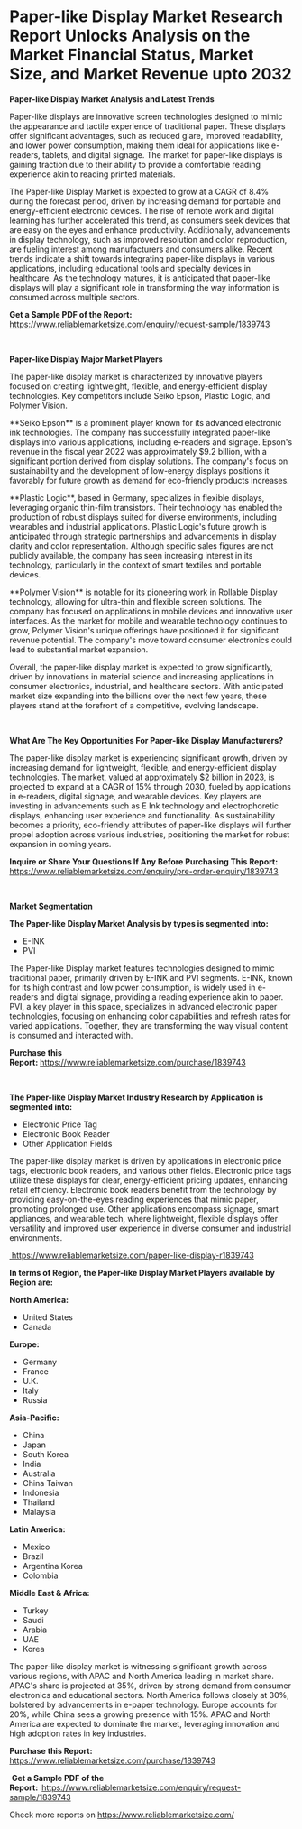 <p><h1>Paper-like Display Market Research Report Unlocks Analysis on the Market Financial Status, Market Size, and Market Revenue upto 2032</h1></p><p><strong>Paper-like Display Market Analysis and Latest Trends</strong></p>
<p><p>Paper-like displays are innovative screen technologies designed to mimic the appearance and tactile experience of traditional paper. These displays offer significant advantages, such as reduced glare, improved readability, and lower power consumption, making them ideal for applications like e-readers, tablets, and digital signage. The market for paper-like displays is gaining traction due to their ability to provide a comfortable reading experience akin to reading printed materials.</p><p>The Paper-like Display Market is expected to grow at a CAGR of 8.4% during the forecast period, driven by increasing demand for portable and energy-efficient electronic devices. The rise of remote work and digital learning has further accelerated this trend, as consumers seek devices that are easy on the eyes and enhance productivity. Additionally, advancements in display technology, such as improved resolution and color reproduction, are fueling interest among manufacturers and consumers alike. Recent trends indicate a shift towards integrating paper-like displays in various applications, including educational tools and specialty devices in healthcare. As the technology matures, it is anticipated that paper-like displays will play a significant role in transforming the way information is consumed across multiple sectors.</p></p>
<p><strong>Get a Sample PDF of the Report:&nbsp;</strong> <a href="https://www.reliablemarketsize.com/enquiry/request-sample/1839743?utm_campaign=2212&utm_medium=2&utm_source=Github&utm_content=ia&utm_term=13022025&utm_id=paper-like-display">https://www.reliablemarketsize.com/enquiry/request-sample/1839743</a></p>
<p>&nbsp;</p>
<p><strong>Paper-like Display Major Market Players</strong></p>
<p><p>The paper-like display market is characterized by innovative players focused on creating lightweight, flexible, and energy-efficient display technologies. Key competitors include Seiko Epson, Plastic Logic, and Polymer Vision.</p><p>**Seiko Epson** is a prominent player known for its advanced electronic ink technologies. The company has successfully integrated paper-like displays into various applications, including e-readers and signage. Epson's revenue in the fiscal year 2022 was approximately $9.2 billion, with a significant portion derived from display solutions. The company's focus on sustainability and the development of low-energy displays positions it favorably for future growth as demand for eco-friendly products increases.</p><p>**Plastic Logic**, based in Germany, specializes in flexible displays, leveraging organic thin-film transistors. Their technology has enabled the production of robust displays suited for diverse environments, including wearables and industrial applications. Plastic Logic's future growth is anticipated through strategic partnerships and advancements in display clarity and color representation. Although specific sales figures are not publicly available, the company has seen increasing interest in its technology, particularly in the context of smart textiles and portable devices.</p><p>**Polymer Vision** is notable for its pioneering work in Rollable Display technology, allowing for ultra-thin and flexible screen solutions. The company has focused on applications in mobile devices and innovative user interfaces. As the market for mobile and wearable technology continues to grow, Polymer Vision's unique offerings have positioned it for significant revenue potential. The company's move toward consumer electronics could lead to substantial market expansion.</p><p>Overall, the paper-like display market is expected to grow significantly, driven by innovations in material science and increasing applications in consumer electronics, industrial, and healthcare sectors. With anticipated market size expanding into the billions over the next few years, these players stand at the forefront of a competitive, evolving landscape.</p></p>
<p>&nbsp;</p>
<p><strong>What Are The Key Opportunities For Paper-like Display Manufacturers?</strong></p>
<p><p>The paper-like display market is experiencing significant growth, driven by increasing demand for lightweight, flexible, and energy-efficient display technologies. The market, valued at approximately $2 billion in 2023, is projected to expand at a CAGR of 15% through 2030, fueled by applications in e-readers, digital signage, and wearable devices. Key players are investing in advancements such as E Ink technology and electrophoretic displays, enhancing user experience and functionality. As sustainability becomes a priority, eco-friendly attributes of paper-like displays will further propel adoption across various industries, positioning the market for robust expansion in coming years.</p></p>
<p><strong>Inquire or Share Your Questions If Any Before Purchasing This Report:</strong> <a href="https://www.reliablemarketsize.com/enquiry/pre-order-enquiry/1839743?utm_campaign=2212&utm_medium=2&utm_source=Github&utm_content=ia&utm_term=13022025&utm_id=paper-like-display">https://www.reliablemarketsize.com/enquiry/pre-order-enquiry/1839743</a></p>
<p>&nbsp;</p>
<p><strong>Market Segmentation</strong></p>
<p><strong>The Paper-like Display Market Analysis by types is segmented into:</strong></p>
<p><ul><li>E-INK</li><li>PVI</li></ul></p>
<p><p>The Paper-like Display market features technologies designed to mimic traditional paper, primarily driven by E-INK and PVI segments. E-INK, known for its high contrast and low power consumption, is widely used in e-readers and digital signage, providing a reading experience akin to paper. PVI, a key player in this space, specializes in advanced electronic paper technologies, focusing on enhancing color capabilities and refresh rates for varied applications. Together, they are transforming the way visual content is consumed and interacted with.</p></p>
<p><strong>Purchase this Report:&nbsp;</strong><a href="https://www.reliablemarketsize.com/purchase/1839743?utm_campaign=2212&utm_medium=2&utm_source=Github&utm_content=ia&utm_term=13022025&utm_id=paper-like-display">https://www.reliablemarketsize.com/purchase/1839743</a></p>
<p>&nbsp;</p>
<p><strong>The Paper-like Display Market Industry Research by Application is segmented into:</strong></p>
<p><ul><li>Electronic Price Tag</li><li>Electronic Book Reader</li><li>Other Application Fields</li></ul></p>
<p><p>The paper-like display market is driven by applications in electronic price tags, electronic book readers, and various other fields. Electronic price tags utilize these displays for clear, energy-efficient pricing updates, enhancing retail efficiency. Electronic book readers benefit from the technology by providing easy-on-the-eyes reading experiences that mimic paper, promoting prolonged use. Other applications encompass signage, smart appliances, and wearable tech, where lightweight, flexible displays offer versatility and improved user experience in diverse consumer and industrial environments.</p></p>
<p><a href="https://www.reliablemarketsize.com/paper-like-display-r1839743?utm_campaign=2212&utm_medium=2&utm_source=Github&utm_content=ia&utm_term=13022025&utm_id=paper-like-display">&nbsp;https://www.reliablemarketsize.com/paper-like-display-r1839743</a></p>
<p><strong>In terms of Region, the Paper-like Display Market Players available by Region are:</strong></p>
<p>
    <p> <strong> North America: </strong>
        <ul>
            <li>United States</li>
            <li>Canada</li>
        </ul>
        </p> 
    <p> <strong> Europe: </strong>
        <ul>
            <li>Germany</li>
            <li>France</li>
            <li>U.K.</li>
            <li>Italy</li>
            <li>Russia</li>
        </ul>
        </p> 
    <p> <strong> Asia-Pacific: </strong>
        <ul>
            <li>China</li>
            <li>Japan</li>
            <li>South Korea</li>
            <li>India</li>
            <li>Australia</li>
            <li>China Taiwan</li>
            <li>Indonesia</li>
            <li>Thailand</li>
            <li>Malaysia</li>
        </ul>
        </p> 
    <p> <strong> Latin America: </strong>
        <ul>
            <li>Mexico</li>
            <li>Brazil</li>
            <li>Argentina Korea</li>
            <li>Colombia</li>
        </ul>
        </p> 
    <p> <strong> Middle East & Africa: </strong>
        <ul>
            <li>Turkey</li>
            <li>Saudi</li>
            <li>Arabia</li>
            <li>UAE</li>
            <li>Korea</li>
        </ul>
    </p>
    </p>
<p><p>The paper-like display market is witnessing significant growth across various regions, with APAC and North America leading in market share. APAC's share is projected at 35%, driven by strong demand from consumer electronics and educational sectors. North America follows closely at 30%, bolstered by advancements in e-paper technology. Europe accounts for 20%, while China sees a growing presence with 15%. APAC and North America are expected to dominate the market, leveraging innovation and high adoption rates in key industries.</p></p>
<p><strong>Purchase this Report: </strong><a href="https://www.reliablemarketsize.com/purchase/1839743?utm_campaign=2212&utm_medium=2&utm_source=Github&utm_content=ia&utm_term=13022025&utm_id=paper-like-display">https://www.reliablemarketsize.com/purchase/1839743</a></p>
<p>&nbsp;<strong>Get a Sample PDF of the Report:&nbsp;&nbsp;</strong><a href="https://www.reliablemarketsize.com/enquiry/request-sample/1839743?utm_campaign=2212&utm_medium=2&utm_source=Github&utm_content=ia&utm_term=13022025&utm_id=paper-like-display">https://www.reliablemarketsize.com/enquiry/request-sample/1839743</a></p>
<p><strong></strong></p>
<p>Check more reports on <a href="https://www.reliablemarketsize.com/?utm_campaign=2212&utm_medium=2&utm_source=Github&utm_content=ia&utm_term=13022025&utm_id=paper-like-display">https://www.reliablemarketsize.com/</a></p>